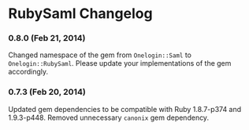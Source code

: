 # RubySaml Changelog

### 0.8.0 (Feb 21, 2014)
Changed namespace of the gem from `Onelogin::Saml` to `Onelogin::RubySaml`.  Please update your implementations of the gem accordingly.

### 0.7.3 (Feb 20, 2014)
Updated gem dependencies to be compatible with Ruby 1.8.7-p374 and 1.9.3-p448. Removed unnecessary `canonix` gem dependency.
